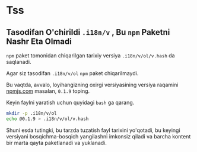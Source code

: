 # Tss

## Tasodifan O'chirildi `.i18n/v` , Bu `npm` Paketni Nashr Eta Olmadi

`npm` paket tomonidan chiqarilgan tarixiy versiya `.i18n/v/ol/v.hash` da saqlanadi.

Agar siz tasodifan `.i18n/v/ol` `npm` paket chiqarilmaydi.

Bu vaqtda, avvalo, loyihangizning oxirgi versiyasining versiya raqamini [npmjs.com](//npmjs.com) masalan, `0.1.9` toping.

Keyin faylni yaratish uchun quyidagi `bash` ga qarang.

```bash
mkdir -p .i18n/v/ol
echo @0.1.9 > .i18n/v/ol/v.hash
```

Shuni esda tutingki, bu tarzda tuzatish fayl tarixini yo'qotadi, bu keyingi versiyani bosqichma-bosqich yangilashni imkonsiz qiladi va barcha kontent bir marta qayta paketlanadi va yuklanadi.